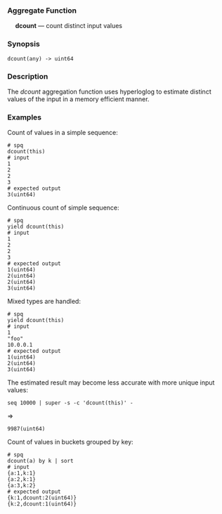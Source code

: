 ### Aggregate Function

&emsp; **dcount** &mdash; count distinct input values

### Synopsis
```
dcount(any) -> uint64
```

### Description

The _dcount_ aggregation function uses hyperloglog to estimate distinct values
of the input in a memory efficient manner.

### Examples

Count of values in a simple sequence:
```mdtest-spq
# spq
dcount(this)
# input
1
2
2
3
# expected output
3(uint64)
```

Continuous count of simple sequence:
```mdtest-spq
# spq
yield dcount(this)
# input
1
2
2
3
# expected output
1(uint64)
2(uint64)
2(uint64)
3(uint64)
```

Mixed types are handled:
```mdtest-spq
# spq
yield dcount(this)
# input
1
"foo"
10.0.0.1
# expected output
1(uint64)
2(uint64)
3(uint64)
```

The estimated result may become less accurate with more unique input values:
```mdtest-command
seq 10000 | super -s -c 'dcount(this)' -
```
=>
```mdtest-output
9987(uint64)
```

Count of values in buckets grouped by key:
```mdtest-spq
# spq
dcount(a) by k | sort
# input
{a:1,k:1}
{a:2,k:1}
{a:3,k:2}
# expected output
{k:1,dcount:2(uint64)}
{k:2,dcount:1(uint64)}
```

